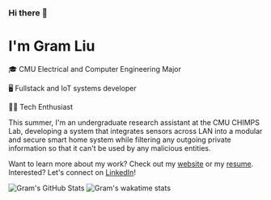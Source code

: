 ### Hi there 👋

# I'm Gram Liu

🎓 CMU Electrical and Computer Engineering Major

🖥️ Fullstack and IoT systems developer

👨‍💻 Tech Enthusiast

This summer, I'm an undergraduate research assistant at the CMU CHIMPS Lab, developing a system that integrates sensors across LAN into a modular and secure smart home system while filtering any outgoing private information so that it can't be used by any malicious entities.

Want to learn more about my work? Check out my [website](https://gramliu.com) or my [resume](https://gramliu.com/resume).<br>
Interested? Let's connect on [LinkedIn](https://www.linkedin.com/in/gramliu/)!

![Gram's GitHub Stats](https://github-readme-stats.vercel.app/api?username=gramliu&hide=stars&count_private=true&show_icons=true&include_all_commits=true)
![Gram's wakatime stats](https://github-readme-stats.vercel.app/api/wakatime?username=gramliu)
